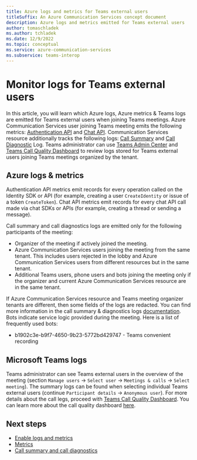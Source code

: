 ```yaml
---
title: Azure logs and metrics for Teams external users
titleSuffix: An Azure Communication Services concept document
description: Azure logs and metrics emitted for Teams external users
author: tomaschladek
ms.author: tchladek
ms.date: 12/9/2022
ms.topic: conceptual
ms.service: azure-communication-services
ms.subservice: teams-interop
---
```


# Monitor logs for Teams external users

In this article, you will learn which Azure logs, Azure metrics & Teams logs are emitted for Teams external users when joining Teams meetings. Azure Communication Services user joining Teams meeting emits the following metrics: [Authentication API](../../metrics.md) and [Chat API](../../metrics.md). Communication Services resource additionally tracks the following logs: [Call Summary](../../analytics/call-logs-azure-monitor.md) and [Call Diagnostic](../../analytics/call-logs-azure-monitor.md) Log. Teams administrator can use [Teams Admin Center](https://aka.ms/teamsadmincenter) and [Teams Call Quality Dashboard](https://cqd.teams.microsoft.com) to review logs stored for Teams external users joining Teams meetings organized by the tenant.

## Azure logs & metrics

Authentication API metrics emit records for every operation called on the Identity SDK or API (for example, creating a user `CreateIdentity` or issue of a token `CreateToken`). Chat API metrics emit records for every chat API call made via chat SDKs or APIs (for example, creating a thread or sending a message).

Call summary and call diagnostics logs are emitted only for the following participants of the meeting:
- Organizer of the meeting if actively joined the meeting.
- Azure Communication Services users joining the meeting from the same tenant. This includes users rejected in the lobby and Azure Communication Services users from different resources but in the same tenant.
- Additional Teams users, phone users and bots joining the meeting only if the organizer and current Azure Communication Services resource are in the same tenant.

If Azure Communication Services resource and Teams meeting organizer tenants are different, then some fields of the logs are redacted. You can find more information in the call summary & diagnostics logs [documentation](../../analytics/call-logs-azure-monitor.md). Bots indicate service logic provided during the meeting. Here is a list of frequently used bots:
- b1902c3e-b9f7-4650-9b23-5772bd429747 - Teams convenient recording

## Microsoft Teams logs
Teams administrator can see Teams external users in the overview of the meeting (section `Manage users` -> `Select user` -> `Meetings & calls` -> `Select meeting`). The summary logs can be found when selecting individual Teams external users (continue `Participant details` -> `Anonymous user`). For more details about the call legs, proceed with [Teams Call Quality Dashboard](https://cqd.teams.microsoft.com). You can learn more about the call quality dashboard [here](/microsoftteams/cqd-what-is-call-quality-dashboard.md).

## Next steps

- [Enable logs and metrics](../../analytics/enable-logging.md)
- [Metrics](../../metrics.md)
- [Call summary and call diagnostics](../../analytics/call-logs-azure-monitor.md)
